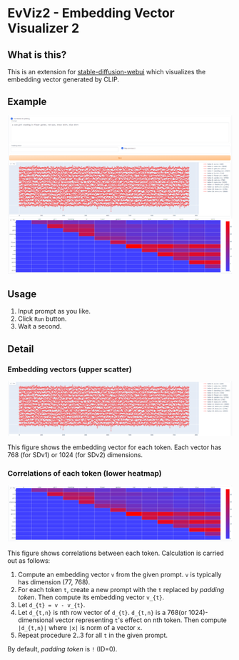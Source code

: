 # EvViz2 - Embedding Vector Visualizer 2

## What is this?

This is an extension for [stable-diffusion-webui](https://github.com/AUTOMATIC1111/stable-diffusion-webui) which visualizes the embedding vector generated by CLIP.

## Example

![example](./images/evviz2.png)

## Usage

1. Input prompt as you like.
2. Click `Run` button.
3. Wait a second.

## Detail

### Embedding vectors (upper scatter)

![scatter](./images/evviz2-1.png)

This figure shows the embedding vector for each token. Each vector has 768 (for SDv1) or 1024 (for SDv2) dimensions.

### Correlations of each token (lower heatmap)

![heatmap](./images/evviz2-2.png)

This figure shows correlations between each token. Calculation is carried out as follows:

1. Compute an embedding vector `v` from the given prompt. `v` is typically has dimension (77, 768).
2. For each token `t`, create a new prompt with the `t` replaced by *padding token*. Then compute its embedding vector `v_{t}`.
3. Let `d_{t} = v - v_{t}`.
4. Let `d_{t,n}` is nth row vector of `d_{t}`. `d_{t,n}` is a 768(or 1024)-dimensional vector representing `t`'s effect on nth token. Then compute `|d_{t,n}|` where `|x|` is norm of a vector `x`.
5. Repeat procedure 2..3 for all `t` in the given prompt.

By default, *padding token* is `!` (ID=0).
